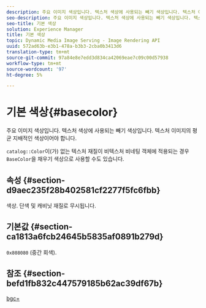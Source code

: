 ```yaml
---
description: 주요 이미지 색상입니다. 텍스처 색상에 사용되는 빼기 색상입니다. 텍스처 이미지의 평균 지배적인 색상이어야 합니다.
seo-description: 주요 이미지 색상입니다. 텍스처 색상에 사용되는 빼기 색상입니다. 텍스처 이미지의 평균 지배적인 색상이어야 합니다.
seo-title: 기본 색상
solution: Experience Manager
title: 기본 색상
topic: Dynamic Media Image Serving - Image Rendering API
uuid: 572ad63b-e3b1-478a-b3b3-2cba0b3413d6
translation-type: tm+mt
source-git-commit: 97a84e8e7edd3d834ca42069eae7c09c00d57938
workflow-type: tm+mt
source-wordcount: '97'
ht-degree: 5%

---
```



# 기본 색상{#basecolor}

주요 이미지 색상입니다. 텍스처 색상에 사용되는 빼기 색상입니다. 텍스처 이미지의 평균 지배적인 색상이어야 합니다.

`catalog::Color`이(가) 없는 텍스처 재질이 비텍스처 비네팅 객체에 적용되는 경우 `BaseColor`을 채우기 색상으로 사용할 수도 있습니다.

## 속성 {#section-d9aec235f28b402581cf2277f5fc6fbb}

색상. 단색 및 캐비닛 재질로 무시됩니다.

## 기본값 {#section-ca1813a6fcb24645b5835af0891b279d}

`0x808080` (중간 회색).

## 참조 {#section-befd1fb832c447579185b62ac39df67b}

[bgc=](../../../../../ir-api/http-protocol/image-rendering-api-ref/c-ir-http-protocol-ref/c-ir-http-protocol-command-reference/r-ir-bgc.md#reference-3f5c78cea01c4a85aa582076d23aebb0)

